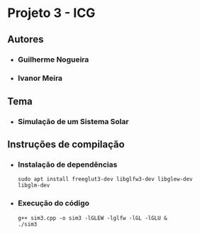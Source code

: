 # Projeto 3 - ICG

## Autores
- ### Guilherme Nogueira
- ### Ivanor Meira
## Tema
- ### Simulação de um Sistema Solar

## Instruções de compilação

- ### Instalação de dependências

  <code>sudo apt install freeglut3-dev libglfw3-dev libglew-dev libglm-dev</code>

- ### Execução do código
  
  <code>g++ sim3.cpp -o sim3 -lGLEW -lglfw -lGL -lGLU & ./sim3</code>
